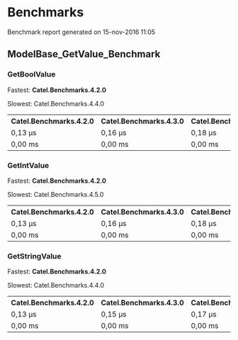 # Benchmarks

Benchmark report generated on 15-nov-2016 11:05

## ModelBase_GetValue_Benchmark

### GetBoolValue

Fastest: **Catel.Benchmarks.4.2.0**

Slowest: Catel.Benchmarks.4.4.0

<table>
<tr>
<th>Catel.Benchmarks.4.2.0</th><th>Catel.Benchmarks.4.3.0</th><th>Catel.Benchmarks.4.4.0</th><th>Catel.Benchmarks.4.5.0</th></tr>
<tr>
<td>0,13 μs</td><td>0,16 μs</td><td>0,18 μs</td><td>0,18 μs</td></tr>
<tr>
<td>0,00 ms</td><td>0,00 ms</td><td>0,00 ms</td><td>0,00 ms</td></tr>
</table>

### GetIntValue

Fastest: **Catel.Benchmarks.4.2.0**

Slowest: Catel.Benchmarks.4.5.0

<table>
<tr>
<th>Catel.Benchmarks.4.2.0</th><th>Catel.Benchmarks.4.3.0</th><th>Catel.Benchmarks.4.4.0</th><th>Catel.Benchmarks.4.5.0</th></tr>
<tr>
<td>0,13 μs</td><td>0,16 μs</td><td>0,18 μs</td><td>0,18 μs</td></tr>
<tr>
<td>0,00 ms</td><td>0,00 ms</td><td>0,00 ms</td><td>0,00 ms</td></tr>
</table>

### GetStringValue

Fastest: **Catel.Benchmarks.4.2.0**

Slowest: Catel.Benchmarks.4.4.0

<table>
<tr>
<th>Catel.Benchmarks.4.2.0</th><th>Catel.Benchmarks.4.3.0</th><th>Catel.Benchmarks.4.4.0</th><th>Catel.Benchmarks.4.5.0</th></tr>
<tr>
<td>0,13 μs</td><td>0,15 μs</td><td>0,17 μs</td><td>0,17 μs</td></tr>
<tr>
<td>0,00 ms</td><td>0,00 ms</td><td>0,00 ms</td><td>0,00 ms</td></tr>
</table>

